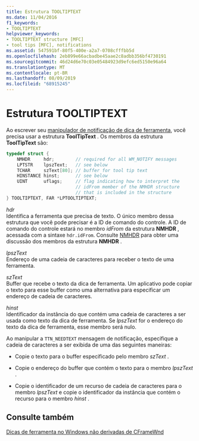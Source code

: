 ```yaml
---
title: Estrutura TOOLTIPTEXT
ms.date: 11/04/2016
f1_keywords:
- TOOLTIPTEXT
helpviewer_keywords:
- TOOLTIPTEXT structure [MFC]
- tool tips [MFC], notifications
ms.assetid: 547591bf-80f5-400e-a2a7-0708cfffbb5d
ms.openlocfilehash: 2eb899e66acbadbe45aae2c8adbb356bf4730191
ms.sourcegitcommit: 46d24d6e70c03e05484923d9efc6ed5150e96a64
ms.translationtype: MT
ms.contentlocale: pt-BR
ms.lasthandoff: 08/09/2019
ms.locfileid: "68915245"
---
```

# <a name="tooltiptext-structure"></a>Estrutura TOOLTIPTEXT

Ao escrever seu [manipulador de notificação de dica de ferramenta](../mfc/handling-ttn-needtext-notification-for-tool-tips.md), você precisa usar a estrutura **ToolTipText** . Os membros da estrutura **ToolTipText** são:

```cpp
typedef struct {
    NMHDR     hdr;        // required for all WM_NOTIFY messages
    LPTSTR    lpszText;   // see below
    TCHAR     szText[80]; // buffer for tool tip text
    HINSTANCE hinst;      // see below
    UINT      uflags;     // flag indicating how to interpret the
                          // idFrom member of the NMHDR structure
                          // that is included in the structure
} TOOLTIPTEXT, FAR *LPTOOLTIPTEXT;
```

*hdr*<br/>
Identifica a ferramenta que precisa de texto. O único membro dessa estrutura que você pode precisar é a ID de comando do controle. A ID de comando do controle estará no membro *idFrom* da estrutura **NMHDR** , acessada com a sintaxe `hdr.idFrom`. Consulte [NMHDR](/windows/desktop/api/richedit/ns-richedit-nmhdr) para obter uma discussão dos membros da estrutura **NMHDR** .

*lpszText*<br/>
Endereço de uma cadeia de caracteres para receber o texto de uma ferramenta.

*szText*<br/>
Buffer que recebe o texto da dica de ferramenta. Um aplicativo pode copiar o texto para esse buffer como uma alternativa para especificar um endereço de cadeia de caracteres.

*hinst*<br/>
Identificador da instância do que contém uma cadeia de caracteres a ser usada como texto da dica de ferramenta. Se *lpszText* for o endereço do texto da dica de ferramenta, esse membro será nulo.

Ao manipular a `TTN_NEEDTEXT` mensagem de notificação, especifique a cadeia de caracteres a ser exibida de uma das seguintes maneiras:

- Copie o texto para o buffer especificado pelo membro *szText* .

- Copie o endereço do buffer que contém o texto para o membro *lpszText* .

- Copie o identificador de um recurso de cadeia de caracteres para o membro *lpszText* e copie o identificador da instância que contém o recurso para o membro *hinst* .

## <a name="see-also"></a>Consulte também

[Dicas de ferramenta no Windows não derivadas de CFrameWnd](../mfc/tool-tips-in-windows-not-derived-from-cframewnd.md)
